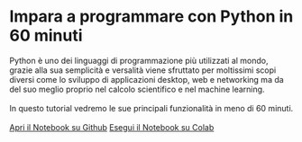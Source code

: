 # Impara a programmare con Python in 60 minuti

Python è uno dei linguaggi di programmazione più utilizzati al mondo, grazie alla sua semplicità e versalità viene sfruttato per moltissimi scopi diversi come lo sviluppo di applicazioni desktop, web e networking ma da del suo meglio proprio nel calcolo scientifico e nel machine learning. 
<br><br>
In questo tutorial vedremo le sue principali funzionalità in meno di 60 minuti.
<br><br>
[Apri il Notebook su Github](https://github.com/ProfAI/Python-in-60-minuti/blob/master/python_in_60_minuti.ipynb)
[Esegui il Notebook su Colab](https://colab.research.google.com/github/ProfAI/Python-in-60-minuti/blob/master/python_in_60_minuti.ipynb)
